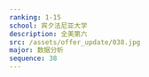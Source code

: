 ```yaml
---
ranking: 1-15
school: 宾夕法尼亚大学
description: 全美第六
src: /assets/offer_update/038.jpg
major: 数据分析
sequence: 38
---
```

